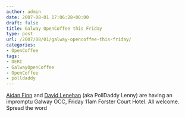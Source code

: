 ```yaml
---
author: admin
date: 2007-08-01 17:06:28+00:00
draft: false
title: Galway OpenCoffee this Friday
type: post
url: /2007/08/01/galway-opencoffee-this-friday/
categories:
- OpenCoffee
tags:
- DERI
- GalwayOpenCoffee
- OpenCoffee
- polldaddy
---
```


[Aidan Finn](http://www.aidanf.net/) and [David Lenehan](http://www.polldaddy.com/) (aka PollDaddy Lenny) are having an impromptu Galway OCC, Friday 11am Forster Court Hotel. All welcome. Spread the word
